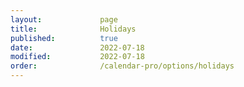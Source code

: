 ```yaml
---
layout:             page
title:              Holidays
published:          true
date:               2022-07-18
modified:           2022-07-18
order:              /calendar-pro/options/holidays
---
```


